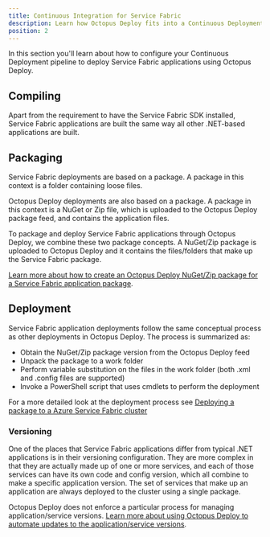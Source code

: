 ```yaml
---
title: Continuous Integration for Service Fabric
description: Learn how Octopus Deploy fits into a Continuous Deployment pipeline for you Service Fabric applications.
position: 2
---
```


In this section you'll learn about how to configure your Continuous Deployment pipeline to deploy Service Fabric applications using Octopus Deploy.

## Compiling
Apart from the requirement to have the Service Fabric SDK installed, Service Fabric applications are built the same way all other .NET-based applications are built.

## Packaging
Service Fabric deployments are based on a package. A package in this context is a folder containing loose files.

Octopus Deploy deployments are also based on a package. A package in this context is a NuGet or Zip file, which is uploaded to the Octopus Deploy package feed, and contains the application files.

To package and deploy Service Fabric applications through Octopus Deploy, we combine these two package concepts. A NuGet/Zip package is uploaded to Octopus Deploy and it contains the files/folders that make up the Service Fabric package.

[Learn more about how to create an Octopus Deploy NuGet/Zip package for a Service Fabric application package](/docs/guides/service-fabric/packaging.md).

## Deployment
Service Fabric application deployments follow the same conceptual process as other deployments in Octopus Deploy. The process is summarized as:

- Obtain the NuGet/Zip package version from the Octopus Deploy feed
- Unpack the package to a work folder
- Perform variable substitution on the files in the work folder (both .xml and .config files are supported)
- Invoke a PowerShell script that uses cmdlets to perform the deployment

For a more detailed look at the deployment process see [Deploying a package to a Azure Service Fabric cluster](/docs/deploying-applications/deploying-to-service-fabric/deploying-a-package-to-a-service-fabric-cluster/index.md#deployment-process)

### Versioning
One of the places that Service Fabric applications differ from typical .NET applications is in their versioning configuration. They are more complex in that they are actually made up of one or more services, and each of those services can have its own code and config version, which all combine to make a specific application version. The set of services that make up an application are always deployed to the cluster using a single package.

Octopus Deploy does not enforce a particular process for managing application/service versions. [Learn more about using Octopus Deploy to automate updates to the application/service versions](/docs/guides/service-fabric/version-automation-with-service-fabric-application-packages/index.md).
